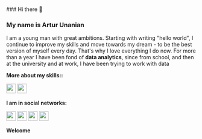 <br>
### Hi there 👋

### My name is Artur Unanian
I am a young man with great ambitions. Starting with writing "hello world", I continue to improve my skills and move towards my dream - to be the best version of myself every day. That's why I love everything I do now. For more than a year I have been fond of **data analytics**, since from school, and then at the university and at work, I have been trying to work with data

**More about my skills::**
<p><a href="https://spb.hh.ru/resume/126365e5ff0b547d440039ed1f4e7834586655"><img src="https://play-lh.googleusercontent.com/YpAV7Q-ZJhI5tzFk_wEX-7-x2BydtnCtFTVUrmq0zAO6jLCLA4nNcfem3p_Pyowg9w" height=25></a> <a href="https://www.linkedin.com/in/артур-унанян-072b3a222/"><img src="https://cdn-icons-png.flaticon.com/512/145/145807.png" height=25></a>
  
**I am in social networks:**
<p><a href="https://www.facebook.com/profile.php?id=100029072169528"><img src="https://img1.freepng.ru/20171221/wgw/facebook-picture-5a3c060eccfa84.1675788915138831508396.jpg" height=25></a> <a href="https://vk.com/artllr"><img src="https://free-png.ru/wp-content/uploads/2022/02/free-png.ru-307.png" height=25></a> <a href="https://t.me/artllr"><img src="https://cdn.icon-icons.com/icons2/2108/PNG/512/telegram_icon_130816.png" height=25></a> <a href="https://www.instagram.com/artllr.unanian/"><img src="https://pngicon.ru/file/uploads/instagram.png" height=25></a> 

**Welcome**

  
